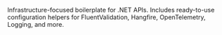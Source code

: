 Infrastructure-focused boilerplate for .NET APIs. Includes ready-to-use configuration helpers for FluentValidation, Hangfire, OpenTelemetry, Logging, and more.
